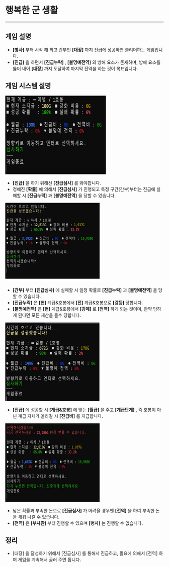 # 행복한 군 생활
---------

## 게임 설명
- **[병사]** 부터 시작 해 최고 간부인 **[대장]** 까지 진급에 성공하면 클리어하는 게임입니다.
- **[진급]** 을 하면서 **[진급누락]** , **[불명예전역]** 의 방해 요소가 존재하며, 방해 요소를 뚫어 내어 **[대장]** 까지 도달하여 마지막 전역을 하는 것이 목표입니다.

## 게임 시스템 설명 

<div>
<img width="320", height="250" src="./Image/main.png">
</div>

- **[진급]** 을 하기 위해선 **[진급심사]** 를 봐야합니다.
- 정해진 **[확률]** 에 의해서 **[진급심사]** 가 진행되고 특정 구간(간부)부터는 진급에 실패할 시 **[진급누락]** 과 **[불명예전역]** 을 당할 수 있습니다.

<div>
<img width="300", height="250" src="./Image/false.png">
</div>

- **[간부]** 부터 **[진급심사]** 에 실패할 시 일정 확률로 **[진급누락]** 과 **[불명예전역]** 을 당할 수 있습니다.
- **[진급누락]** 은 **[현]** 계급&호봉에서 **[전]** 계급&호봉으로 **[강등]** 당합니다.
- **[불명예전역]** 은 **[현]** 계급&호봉에서 **[강제]** 로 **[전역]** 하게 되는 것이며, 만약 당하게 된다면 모든 재산을 몰수 당합니다.

<div>
<img width="300", height="250" src="./Image/jin.png">
</div>

- **[진급]** 에 성공할 시 **[계급&호봉]** 에 맞는 **[월급]** 을 주고 **[계급단계]** , 즉 호봉이 아닌 계급 자체가 올라갈 시 **[진급비]** 를 지급합니다.

<div>
<img width="300", height="250" src="./Image/jun.png">
</div>

- 낮은 확률과 부족한 돈으로 **[진급심사]** 가 어려울 경우엔 **[전역]** 을 하여 부족한 돈을 채워 나갈 수 있습니다.
- **[전역]** 은 **[부사관]** 부터 진행할 수 있으며 **[병사]** 는 진행할 수 없습니다.

## 정리
- [대장] 을 달성하기 위해서 [진급심사] 를 통해서 진급하고, 필요에 의해서 [전역] 하며 게임을 계속해서 굴러 주면 됩니다.



